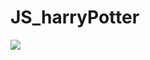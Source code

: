 # JS_harryPotter
![](https://user-images.githubusercontent.com/68815149/140637223-8ff70a17-57f1-42aa-9c9d-809c941ac586.png)
